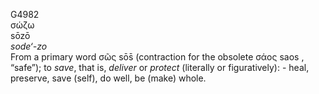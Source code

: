 G4982  
σώζω  
sōzō  
*sode‘-zo*  
From a primary word σῶς sōs̄ (contraction for the obsolete σάος saos ,
“safe”); to *save*, that is, *deliver* or *protect* (literally or
figuratively): - heal, preserve, save (self), do well, be (make)
whole.  
